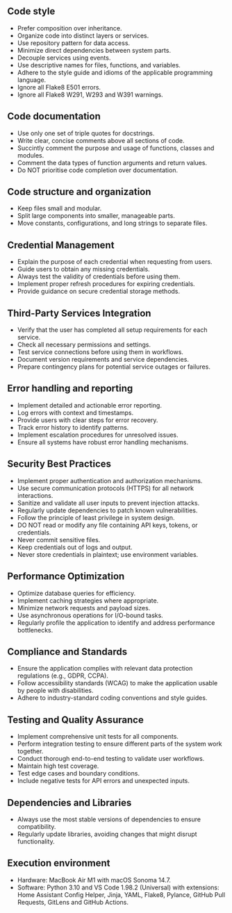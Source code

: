 ## Code style

- Prefer composition over inheritance.
- Organize code into distinct layers or services.
- Use repository pattern for data access.
- Minimize direct dependencies between system parts.
- Decouple services using events.
- Use descriptive names for files, functions, and variables.
- Adhere to the style guide and idioms of the applicable programming language.
- Ignore all Flake8 E501 errors.
- Ignore all Flake8 W291, W293 and W391 warnings.

## Code documentation

- Use only one set of triple quotes for docstrings.
- Write clear, concise comments above all sections of code.
- Succintly comment the purpose and usage of functions, classes and modules.
- Comment the data types of function arguments and return values.
- Do NOT prioritise code completion over documentation.

## Code structure and organization

- Keep files small and modular.
- Split large components into smaller, manageable parts.
- Move constants, configurations, and long strings to separate files.

## Credential Management

- Explain the purpose of each credential when requesting from users.
- Guide users to obtain any missing credentials.
- Always test the validity of credentials before using them.
- Implement proper refresh procedures for expiring credentials.
- Provide guidance on secure credential storage methods.

## Third-Party Services Integration

- Verify that the user has completed all setup requirements for each service.
- Check all necessary permissions and settings.
- Test service connections before using them in workflows.
- Document version requirements and service dependencies.
- Prepare contingency plans for potential service outages or failures.

## Error handling and reporting

- Implement detailed and actionable error reporting.
- Log errors with context and timestamps.
- Provide users with clear steps for error recovery.
- Track error history to identify patterns.
- Implement escalation procedures for unresolved issues.
- Ensure all systems have robust error handling mechanisms.

## Security Best Practices

- Implement proper authentication and authorization mechanisms.
- Use secure communication protocols (HTTPS) for all network interactions.
- Sanitize and validate all user inputs to prevent injection attacks.
- Regularly update dependencies to patch known vulnerabilities.
- Follow the principle of least privilege in system design.
- DO NOT read or modify any file containing API keys, tokens, or credentials.
- Never commit sensitive files.
- Keep credentials out of logs and output.
- Never store credentials in plaintext; use environment variables.

## Performance Optimization

- Optimize database queries for efficiency.
- Implement caching strategies where appropriate.
- Minimize network requests and payload sizes.
- Use asynchronous operations for I/O-bound tasks.
- Regularly profile the application to identify and address performance bottlenecks.

## Compliance and Standards

- Ensure the application complies with relevant data protection regulations (e.g., GDPR, CCPA).
- Follow accessibility standards (WCAG) to make the application usable by people with disabilities.
- Adhere to industry-standard coding conventions and style guides.

## Testing and Quality Assurance

- Implement comprehensive unit tests for all components.
- Perform integration testing to ensure different parts of the system work together.
- Conduct thorough end-to-end testing to validate user workflows.
- Maintain high test coverage.
- Test edge cases and boundary conditions.
- Include negative tests for API errors and unexpected inputs.

## Dependencies and Libraries

- Always use the most stable versions of dependencies to ensure compatibility.
- Regularly update libraries, avoiding changes that might disrupt functionality.

## Execution environment

- Hardware: MacBook Air M1 with macOS Sonoma 14.7.
- Software: Python 3.10 and VS Code 1.98.2 (Universal) with extensions: Home Assistant Config Helper, Jinja, YAML, Flake8, Pylance, GitHub Pull Requests, GitLens and GitHub Actions.
